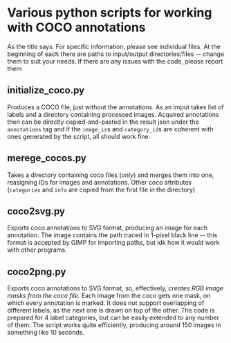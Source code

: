 # Various python scripts for working with COCO annotations

As the title says. For specific information, please see individual files. 
At the beginning of each there are paths to input/output directories/files
-- change them to suit your needs. If there are any issues with the code, 
please report them

## initialize_coco.py

Produces a COCO file, just without the annotations. As an imput takes 
list of labels and a directory containing processed images. Acquired 
annotations then can be directly copied-and-pasted in the result json
under the `annotations` tag and if the `image_is`s and `category_id`s 
are coherent with ones generated by the script, all should work fine. 

## merege_cocos.py

Takes a directory containing coco files (*only*) and merges them into one,
reasigning IDs for images and annotations. Other coco attributes (`categories`
and `info` are copied from the first file in the directory)

## coco2svg.py

Exports coco annotations to SVG format, producing an image for each annotation.
The image contains the path traced in 1-pixel black line -- this format is 
accepted by GIMP for importing paths, but idk how it would work with other 
programs. 

## coco2png.py

Exports coco annotations to SVG format, so, effectively, *creates  RGB image masks
from the coco file*. Each image from the coco gets one mask, on which every 
annotation is marked. It does not support overlapping of different labels, as 
the next one is drawn on top of the other. The code is prepared for 4 label 
categories, but can be easily extended to any number of them. The script works
quite efficiently, producing around 150 images in something like 10 seconds.  
